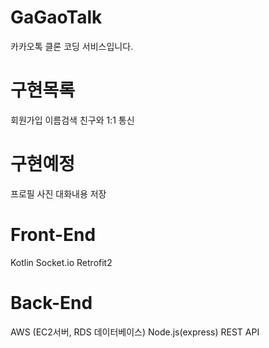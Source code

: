 # GaGaoTalk

카카오톡 클론 코딩 서비스입니다.

# 구현목록
회원가입
이름검색
친구와 1:1 통신

# 구현예정
프로필 사진
대화내용 저장

# Front-End
Kotlin
Socket.io
Retrofit2 

# Back-End
AWS (EC2서버, RDS 데이터베이스)
Node.js(express) 
REST API


